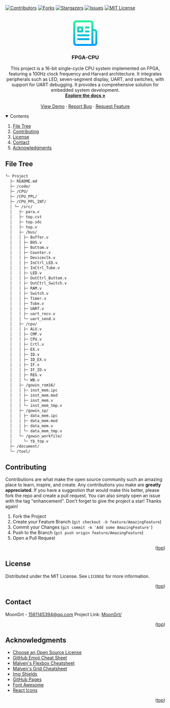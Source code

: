 <div id="top"></div>

[![Contributors][contributors-shield]][contributors-url]
[![Forks][forks-shield]][forks-url]
[![Stargazers][stars-shield]][stars-url]
[![Issues][issues-shield]][issues-url]
[![MIT License][license-shield]][license-url]


<!-- PROJECT LOGO -->
<br />
<div align="center">
	<a href="https://github.com/MoonGrt/FPGA-CPU">
	<img src="images/logo.png" alt="Logo" width="80" height="80">
	</a>
<h3 align="center">FPGA-CPU</h3>
	<p align="center">
	This project is a 16-bit single-cycle CPU system implemented on FPGA, featuring a 100Hz clock frequency and Harvard architecture. It integrates peripherals such as LED, seven-segment display, UART, and switches, with support for UART debugging. It provides a comprehensive solution for embedded system development.
	<br />
	<a href="https://github.com/MoonGrt/FPGA-CPU"><strong>Explore the docs »</strong></a>
	<br />
	<br />
	<a href="https://github.com/MoonGrt/FPGA-CPU">View Demo</a>
	·
	<a href="https://github.com/MoonGrt/FPGA-CPU/issues">Report Bug</a>
	·
	<a href="https://github.com/MoonGrt/FPGA-CPU/issues">Request Feature</a>
	</p>
</div>


<!-- CONTENTS -->
<details open>
  <summary>Contents</summary>
  <ol>
    <li><a href="#file-tree">File Tree</a></li>
    <li><a href="#contributing">Contributing</a></li>
    <li><a href="#license">License</a></li>
    <li><a href="#contact">Contact</a></li>
    <li><a href="#acknowledgments">Acknowledgments</a></li>
  </ol>
</details>


<!-- FILE TREE -->
## File Tree

```
└─ Project
  ├─ README.md
  ├─ /code/
  ├─ /CPU/
  ├─ /CPU_PPL/
  ├─ /CPU_PPL_INT/
  │ └─ /src/
  │   ├─ para.v
  │   ├─ top.cst
  │   ├─ top.sdc
  │   ├─ top.v
  │   ├─ /bus/
  │   │ ├─ Buffer.v
  │   │ ├─ BUS.v
  │   │ ├─ Buttom.v
  │   │ ├─ Counter.v
  │   │ ├─ Deviceclk.v
  │   │ ├─ InCtrl_LED.v
  │   │ ├─ InCtrl_Tube.v
  │   │ ├─ LED.v
  │   │ ├─ OutCtrl_Buttom.v
  │   │ ├─ OutCtrl_Switch.v
  │   │ ├─ RAM.v
  │   │ ├─ Switch.v
  │   │ ├─ Timer.v
  │   │ ├─ Tube.v
  │   │ ├─ UART.v
  │   │ ├─ uart_recv.v
  │   │ └─ uart_send.v
  │   ├─ /cpu/
  │   │ ├─ ALU.v
  │   │ ├─ CMP.v
  │   │ ├─ CPU.v
  │   │ ├─ Crtl.v
  │   │ ├─ EX.v
  │   │ ├─ ID.v
  │   │ ├─ ID_EX.v
  │   │ ├─ IF.v
  │   │ ├─ IF_ID.v
  │   │ ├─ REG.v
  │   │ └─ WB.v
  │   ├─ /gowin_rom16/
  │   │ ├─ inst_mem.ipc
  │   │ ├─ inst_mem.mod
  │   │ ├─ inst_mem.v
  │   │ └─ inst_mem_tmp.v
  │   ├─ /gowin_sp/
  │   │ ├─ data_mem.ipc
  │   │ ├─ data_mem.mod
  │   │ ├─ data_mem.v
  │   │ └─ data_mem_tmp.v
  │   └─ /gowin_workfile/
  │     └─ tb_top.v
  ├─ /document/
  └─ /tool/

```


<!-- CONTRIBUTING -->
## Contributing
Contributions are what make the open source community such an amazing place to learn, inspire, and create. Any contributions you make are **greatly appreciated**.
If you have a suggestion that would make this better, please fork the repo and create a pull request. You can also simply open an issue with the tag "enhancement".
Don't forget to give the project a star! Thanks again!
1. Fork the Project
2. Create your Feature Branch (`git checkout -b feature/AmazingFeature`)
3. Commit your Changes (`git commit -m 'Add some AmazingFeature'`)
4. Push to the Branch (`git push origin feature/AmazingFeature`)
5. Open a Pull Request
<p align="right">(<a href="#top">top</a>)</p>


<!-- LICENSE -->
## License
Distributed under the MIT License. See `LICENSE` for more information.
<p align="right">(<a href="#top">top</a>)</p>


<!-- CONTACT -->
## Contact
MoonGrt - 1561145394@qq.com
Project Link: [MoonGrt/](https://github.com/MoonGrt/)
<p align="right">(<a href="#top">top</a>)</p>


<!-- ACKNOWLEDGMENTS -->
## Acknowledgments
* [Choose an Open Source License](https://choosealicense.com)
* [GitHub Emoji Cheat Sheet](https://www.webpagefx.com/tools/emoji-cheat-sheet)
* [Malven's Flexbox Cheatsheet](https://flexbox.malven.co/)
* [Malven's Grid Cheatsheet](https://grid.malven.co/)
* [Img Shields](https://shields.io)
* [GitHub Pages](https://pages.github.com)
* [Font Awesome](https://fontawesome.com)
* [React Icons](https://react-icons.github.io/react-icons/search)   
<p align="right">(<a href="#top">top</a>)</p>


<!-- MARKDOWN LINKS & IMAGES -->
<!-- https://www.markdownguide.org/basic-syntax/#reference-style-links -->
[contributors-shield]: https://img.shields.io/github/contributors/MoonGrt/FPGA-CPU.svg?style=for-the-badge
[contributors-url]: https://github.com/MoonGrt/FPGA-CPU/graphs/contributors
[forks-shield]: https://img.shields.io/github/forks/MoonGrt/FPGA-CPU.svg?style=for-the-badge
[forks-url]: https://github.com/MoonGrt/FPGA-CPU/network/members
[stars-shield]: https://img.shields.io/github/stars/MoonGrt/FPGA-CPU.svg?style=for-the-badge
[stars-url]: https://github.com/MoonGrt/FPGA-CPU/stargazers
[issues-shield]: https://img.shields.io/github/issues/MoonGrt/FPGA-CPU.svg?style=for-the-badge
[issues-url]: https://github.com/MoonGrt/FPGA-CPU/issues
[license-shield]: https://img.shields.io/github/license/MoonGrt/FPGA-CPU.svg?style=for-the-badge
[license-url]: https://github.com/MoonGrt/FPGA-CPU/blob/master/LICENSE

